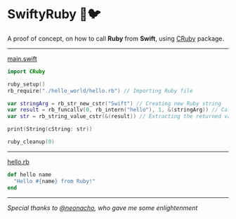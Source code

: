 # SwiftyRuby 💎🐦

A proof of concept, on how to call **Ruby** from **Swift**, using [CRuby](https://github.com/marciok/CRuby) package. 

---
[main.swift](https://github.com/marciok/SwiftyRuby/blob/master/Sources/main.swift)
```Swift
import CRuby

ruby_setup()
rb_require("./hello_world/hello.rb") // Importing Ruby file

var stringArg = rb_str_new_cstr("Swift") // Creating new Ruby string
var result = rb_funcallv(0, rb_intern("hello"), 1, &(stringArg)) // Calling the function `hello` passing `stringArg`
var str = rb_string_value_cstr(&(result)) // Extracting the returned value as C string

print(String(cString: str))

ruby_cleanup(0)
```
---

[hello.rb](https://github.com/marciok/SwiftyRuby/blob/master/hello_world/hello.rb)

```Ruby
def hello name
  "Hello #{name} from Ruby!"
end
```

---

*Special thanks to [@neonacho](https://twitter.com/NeoNacho), who gave me some enlightenment*

